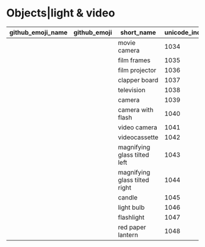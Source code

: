 # Objects|light & video

|github_emoji_name|github_emoji|short_name|unicode_index|
|---|---|---|---|
|||movie camera|1034|
|||film frames|1035|
|||film projector|1036|
|||clapper board|1037|
|||television|1038|
|||camera|1039|
|||camera with flash|1040|
|||video camera|1041|
|||videocassette|1042|
|||magnifying glass tilted left|1043|
|||magnifying glass tilted right|1044|
|||candle|1045|
|||light bulb|1046|
|||flashlight|1047|
|||red paper lantern|1048|
